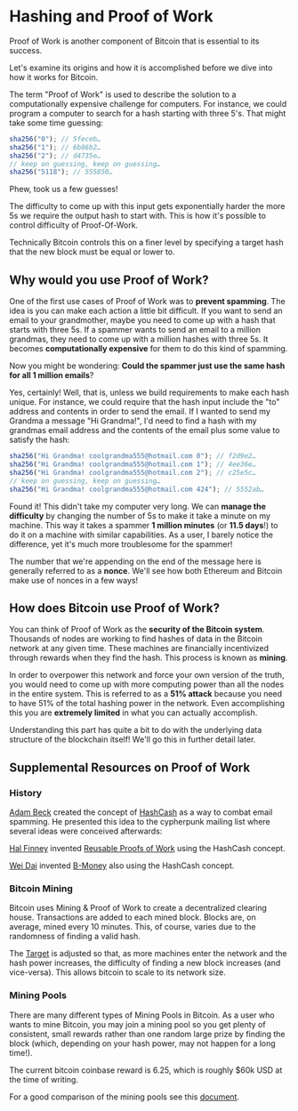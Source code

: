 # Hashing and Proof of Work

Proof of Work is another component of Bitcoin that is essential to its success.

Let's examine its origins and how it is accomplished before we dive into how it works for Bitcoin.

The term "Proof of Work" is used to describe the solution to a computationally expensive challenge for computers. For instance, we could program a computer to search for a hash starting with three 5's. That might take some time guessing:

```javascript
sha256("0"); // 5feceb…
sha256("1"); // 6b86b2…
sha256("2"); // d4735e…
// keep on guessing, keep on guessing…
sha256("5118"); // 555850…
```

Phew, took us a few guesses!

The difficulty to come up with this input gets exponentially harder the more 5s we require the output hash to start with. This is how it's possible to control difficulty of Proof-Of-Work.

Technically Bitcoin controls this on a finer level by specifying a target hash that the new block must be equal or lower to.

## Why would you use Proof of Work?

One of the first use cases of Proof of Work was to **prevent spamming**. The idea is you can make each action a little bit difficult. If you want to send an email to your grandmother, maybe you need to come up with a hash that starts with three 5s. If a spammer wants to send an email to a million grandmas, they need to come up with a million hashes with three 5s. It becomes **computationally expensive** for them to do this kind of spamming.

Now you might be wondering: **Could the spammer just use the same hash for all 1 million emails**?

Yes, certainly! Well, that is, unless we build requirements to make each hash unique. For instance, we could require that the hash input include the "to" address and contents in order to send the email. If I wanted to send my Grandma a message "Hi Grandma!", I'd need to find a hash with my grandmas email address and the contents of the email plus some value to satisfy the hash:

```javascript
sha256("Hi Grandma! coolgrandma555@hotmail.com 0"); // f2d9e2…
sha256("Hi Grandma! coolgrandma555@hotmail.com 1"); // 4ee36e…
sha256("Hi Grandma! coolgrandma555@hotmail.com 2"); // c25e5c…
// keep on guessing, keep on guessing…
sha256("Hi Grandma! coolgrandma555@hotmail.com 424"); // 5552ab…
```

Found it! This didn't take my computer very long. We can **manage the difficulty** by changing the number of 5s to make it take a minute on my machine. This way it takes a spammer **1 million minutes** (or **11.5 days**!) to do it on a machine with similar capabilities. As a user, I barely notice the difference, yet it's much more troublesome for the spammer!

The number that we're appending on the end of the message here is generally referred to as a **nonce**. We'll see how both Ethereum and Bitcoin make use of nonces in a few ways!

## How does Bitcoin use Proof of Work?

You can think of Proof of Work as the **security of the Bitcoin system**. Thousands of nodes are working to find hashes of data in the Bitcoin network at any given time. These machines are financially incentivized through rewards when they find the hash. This process is known as **mining**.

In order to overpower this network and force your own version of the truth, you would need to come up with more computing power than all the nodes in the entire system. This is referred to as a **51% attack** because you need to have 51% of the total hashing power in the network. Even accomplishing this you are **extremely limited** in what you can actually accomplish.

Understanding this part has quite a bit to do with the underlying data structure of the blockchain itself! We'll go this in further detail later.

## Supplemental Resources on Proof of Work

### History

[Adam Beck](https://en.wikipedia.org/wiki/Adam_Back) created the concept of [HashCash](https://en.bitcoin.it/wiki/Hashcash) as a way to combat email spamming. He presented this idea to the cypherpunk mailing list where several ideas were conceived afterwards:

[Hal Finney](https://en.wikipedia.org/wiki/Hal_Finney_(computer_scientist)) invented [Reusable Proofs of Work](https://nakamotoinstitute.org/finney/rpow/index.html) using the HashCash concept.

[Wei Dai](https://en.wikipedia.org/wiki/Wei_Dai) invented [B-Money](https://en.bitcoin.it/wiki/B-money) also using the HashCash concept.

### Bitcoin Mining

Bitcoin uses Mining & Proof of Work to create a decentralized clearing house. Transactions are added to each mined block. Blocks are, on average, mined every 10 minutes. This, of course, varies due to the randomness of finding a valid hash.

The [Target](https://en.bitcoin.it/wiki/Target) is adjusted so that, as more machines enter the network and the hash power increases, the difficulty of finding a new block increases (and vice-versa). This allows bitcoin to scale to its network size.

### Mining Pools

There are many different types of Mining Pools in Bitcoin. As a user who wants to mine Bitcoin, you may join a mining pool so you get plenty of consistent, small rewards rather than one random large prize by finding the block (which, depending on your hash power, may not happen for a long time!).

 The current bitcoin coinbase reward is 6.25, which is roughly $60k USD at the time of writing.

 For a good comparison of the mining pools see this [document](https://en.bitcoin.it/wiki/Comparison_of_mining_pools).
